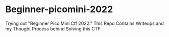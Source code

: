 # Beginner-picomini-2022
Trying out "Beginner Pico Mini Ctf 2022." This Repo Contains Writeups and my Thought Process behind Solving this CTF.

